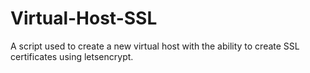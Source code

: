 # Virtual-Host-SSL
A script used to create a new virtual host with the ability to create SSL certificates using letsencrypt.
